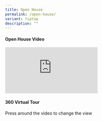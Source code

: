 ```yaml
---
title: Open House
permalink: /open-house/
variant: tiptap
description: ""
---
```

<h4>Open House Video</h4>
<div class="iframe-wrapper">
<iframe allowfullscreen="true" frameborder="0" src="https://www.youtube.com/embed/R_sLRhhrsjg?si=ns0kqXGY8JaffXWl"></iframe>
</div>
<h4>360 Virtual Tour</h4>
<p>Press around the video to change the view</p>
<p></p>
<p></p>